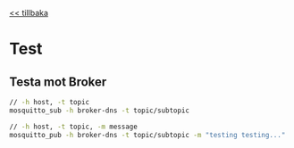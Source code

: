 <a href="README.md"><< tillbaka</a>

# Test

## Testa mot Broker
```bash
// -h host, -t topic
mosquitto_sub -h broker-dns -t topic/subtopic

// -h host, -t topic, -m message
mosquitto_pub -h broker-dns -t topic/subtopic -m "testing testing..."
```
